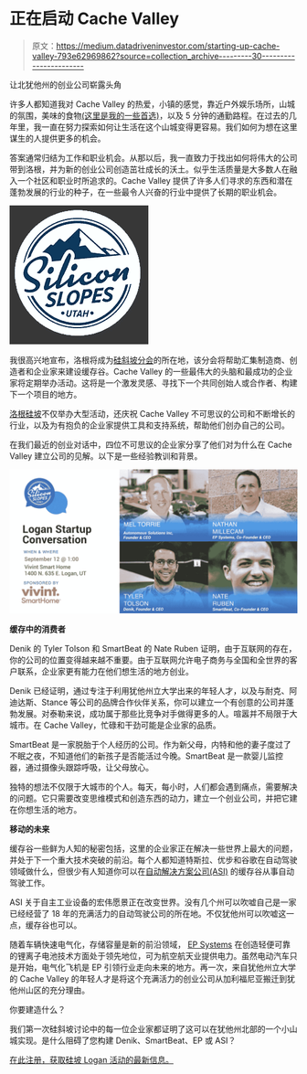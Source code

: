 # 正在启动 Cache Valley

> 原文：<https://medium.datadriveninvestor.com/starting-up-cache-valley-793e62969862?source=collection_archive---------30----------------------->

让北犹他州的创业公司崭露头角

许多人都知道我对 Cache Valley 的热爱，小镇的感觉，靠近户外娱乐场所，山城的氛围，美味的食物[(这里是我的一些首选)](https://medium.com/@chaserson/top-5-unique-cache-valley-eats-b2a66fd07144)，以及 5 分钟的通勤路程。在过去的几年里，我一直在努力探索如何让生活在这个山城变得更容易。我们如何为想在这里谋生的人提供更多的机会。

答案通常归结为工作和职业机会。从那以后，我一直致力于找出如何将伟大的公司带到洛根，并为新的创业公司创造茁壮成长的沃土。似乎生活质量是大多数人在融入一个社区和职业时所追求的。Cache Valley 提供了许多人们寻求的东西和潜在蓬勃发展的行业的种子，在一些最令人兴奋的行业中提供了长期的职业机会。

![](img/aa42a6418250e06ac16997a73f7dbd56.png)

我很高兴地宣布，洛根将成为[硅斜坡分会](https://siliconslopes.com/logan/)的所在地，该分会将帮助汇集制造商、创造者和企业家来建设缓存谷。Cache Valley 的一些最伟大的头脑和最成功的企业家将定期举办活动。这将是一个激发灵感、寻找下一个共同创始人或合作者、构建下一个项目的地方。

[洛根硅坡](https://siliconslopes.com/logan/)不仅举办大型活动，还庆祝 Cache Valley 不可思议的公司和不断增长的行业，以及为有抱负的企业家提供工具和支持系统，帮助他们创办自己的公司。

在我们最近的创业对话中，四位不可思议的企业家分享了他们对为什么在 Cache Valley 建立公司的见解。以下是一些经验教训和背景。

![](img/b5e32891a7b9cafeb9e26e0ce6878cc0.png)

**缓存中的消费者**

Denik 的 Tyler Tolson 和 SmartBeat 的 Nate Ruben 证明，由于互联网的存在，你的公司的位置变得越来越不重要。由于互联网允许电子商务与全国和全世界的客户联系，企业家更有能力在他们想生活的地方创业。

Denik 已经证明，通过专注于利用犹他州立大学出来的年轻人才，以及与耐克、阿迪达斯、Stance 等公司的品牌合作伙伴关系，你可以建立一个有创意的公司并蓬勃发展。对泰勒来说，成功属于那些比竞争对手做得更多的人。喧嚣并不局限于大城市。在 Cache Valley，忙碌和干劲可能是企业家的品质。

SmartBeat 是一家脱胎于个人经历的公司。作为新父母，内特和他的妻子度过了不眠之夜，不知道他们的新孩子是否能活过今晚。SmartBeat 是一款婴儿监控器，通过摄像头跟踪呼吸，让父母放心。

独特的想法不仅限于大城市的个人。每天，每小时，人们都会遇到痛点，需要解决的问题。它只需要改变思维模式和创造东西的动力，建立一个创业公司，并把它建在你想生活的地方。

**移动的未来**

缓存谷一些鲜为人知的秘密包括，这里的企业家正在解决一些世界上最大的问题，并处于下一个重大技术突破的前沿。每个人都知道特斯拉、优步和谷歌在自动驾驶领域做什么，但很少有人知道你可以在[自动解决方案公司(ASI)](https://utahbusiness.com/autonomous-solutions-inc-grow-home/) 的缓存谷从事自动驾驶工作。

ASI 关于自主工业设备的宏伟愿景正在改变世界。没有几个州可以吹嘘自己是一家已经经营了 18 年的充满活力的自动驾驶公司的所在地。不仅犹他州可以吹嘘这一点，缓存谷也可以。

随着车辆快速电气化，存储容量是新的前沿领域， [EP Systems](https://business.utah.gov/ep-systems-selects-cache-county-manufacturing-site/) 在创造轻便可靠的锂离子电池技术方面处于领先地位，可为航空航天业提供电力。虽然电动汽车只是开始，电气化飞机是 EP 引领行业走向未来的地方。再一次，来自犹他州立大学的 Cache Valley 的年轻人才是将这个充满活力的创业公司从加利福尼亚搬迁到犹他州山区的充分理由。

你要建造什么？

我们第一次硅斜坡讨论中的每一位企业家都证明了这可以在犹他州北部的一个小山城实现。是什么阻碍了您构建 Denik、SmartBeat、EP 或 ASI？

[在此注册，获取硅坡 Logan 活动的最新信息。](https://siliconslopes.com/logan/)